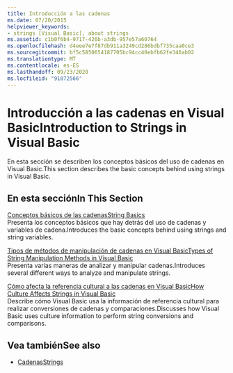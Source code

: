 ```yaml
---
title: Introducción a las cadenas
ms.date: 07/20/2015
helpviewer_keywords:
- strings [Visual Basic], about strings
ms.assetid: c1b0f6b4-9717-426b-a3db-957e57a60764
ms.openlocfilehash: d4eee7e7f87db911a3249cd286bdbf735caa0ce3
ms.sourcegitcommit: bf5c5850654187705bc94cc40ebfb62fe346ab02
ms.translationtype: MT
ms.contentlocale: es-ES
ms.lasthandoff: 09/23/2020
ms.locfileid: "91072566"
---
```

# <a name="introduction-to-strings-in-visual-basic"></a><span data-ttu-id="849a1-102">Introducción a las cadenas en Visual Basic</span><span class="sxs-lookup"><span data-stu-id="849a1-102">Introduction to Strings in Visual Basic</span></span>

<span data-ttu-id="849a1-103">En esta sección se describen los conceptos básicos del uso de cadenas en Visual Basic.</span><span class="sxs-lookup"><span data-stu-id="849a1-103">This section describes the basic concepts behind using strings in Visual Basic.</span></span>  
  
## <a name="in-this-section"></a><span data-ttu-id="849a1-104">En esta sección</span><span class="sxs-lookup"><span data-stu-id="849a1-104">In This Section</span></span>  

 [<span data-ttu-id="849a1-105">Conceptos básicos de las cadenas</span><span class="sxs-lookup"><span data-stu-id="849a1-105">String Basics</span></span>](string-basics.md)  
 <span data-ttu-id="849a1-106">Presenta los conceptos básicos que hay detrás del uso de cadenas y variables de cadena.</span><span class="sxs-lookup"><span data-stu-id="849a1-106">Introduces the basic concepts behind using strings and string variables.</span></span>  
  
 [<span data-ttu-id="849a1-107">Tipos de métodos de manipulación de cadenas en Visual Basic</span><span class="sxs-lookup"><span data-stu-id="849a1-107">Types of String Manipulation Methods in Visual Basic</span></span>](types-of-string-manipulation-methods.md)  
 <span data-ttu-id="849a1-108">Presenta varias maneras de analizar y manipular cadenas.</span><span class="sxs-lookup"><span data-stu-id="849a1-108">Introduces several different ways to analyze and manipulate strings.</span></span>  
  
 [<span data-ttu-id="849a1-109">Cómo afecta la referencia cultural a las cadenas en Visual Basic</span><span class="sxs-lookup"><span data-stu-id="849a1-109">How Culture Affects Strings in Visual Basic</span></span>](how-culture-affects-strings.md)  
 <span data-ttu-id="849a1-110">Describe cómo Visual Basic usa la información de referencia cultural para realizar conversiones de cadenas y comparaciones.</span><span class="sxs-lookup"><span data-stu-id="849a1-110">Discusses how Visual Basic uses culture information to perform string conversions and comparisons.</span></span>  
  
## <a name="see-also"></a><span data-ttu-id="849a1-111">Vea también</span><span class="sxs-lookup"><span data-stu-id="849a1-111">See also</span></span>

- [<span data-ttu-id="849a1-112">Cadenas</span><span class="sxs-lookup"><span data-stu-id="849a1-112">Strings</span></span>](index.md)

